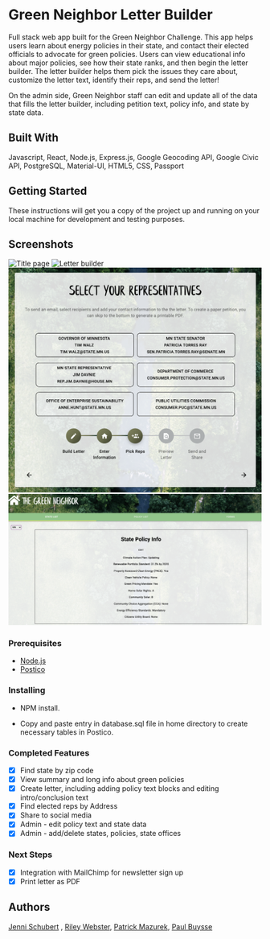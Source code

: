# Green Neighbor Letter Builder

Full stack web app built for the Green Neighbor Challenge. This app helps users learn about energy policies in their state, and contact their elected officials to advocate for green policies. Users can view educational info about major policies, see how their state ranks, and then begin the letter builder. The letter builder helps them pick the issues they care about, customize the letter text, identify their reps, and send the letter!

On the admin side, Green Neighbor staff can edit and update all of the data that fills the letter builder, including petition text, policy info, and state by state data. 

## Built With

Javascript, React, Node.js, Express.js, Google Geocoding API, Google Civic API, PostgreSQL, Material-UI, HTML5, CSS, Passport

## Getting Started

These instructions will get you a copy of the project up and running on your local machine for development and testing purposes. 

## Screenshots
![Title page](public/images/title_page.png)
![Letter builder](public/images/Letter_builder.png)
![Pick Reps](public/images/pick_reps.png)
![Admin form](public/images/admin_form.png)

### Prerequisites

- [Node.js](https://nodejs.org/en/)
- [Postico](https://eggerapps.at/postico/)

### Installing

- NPM install.

- Copy and paste entry in database.sql file in home directory to create necessary tables in Postico.

### Completed Features

- [x] Find state by zip code
- [x] View summary and long info about green policies
- [x] Create letter, including adding policy text blocks and editing intro/conclusion text
- [x] Find elected reps by Address
- [x] Share to social media
- [x] Admin - edit policy text and state data
- [x] Admin - add/delete states, policies, state offices

### Next Steps

- [x] Integration with MailChimp for newsletter sign up
- [x]  Print letter as PDF

## Authors

[Jenni Schubert](https://github.com/jjschubert) , [Riley Webster](https://github.com/rileyww77/), [Patrick Mazurek](https://github.com/jpmzurk), [Paul Buysse](https://github.com/paulbuysse)
